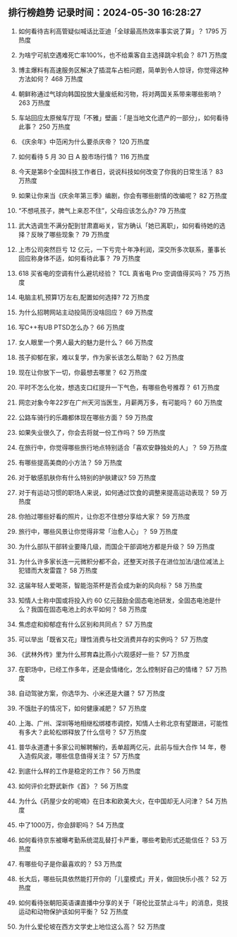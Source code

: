 
## 排行榜趋势 记录时间：2024-05-30 16:28:27
  
  1. 如何看待吉利高管疑似喊话比亚迪「全球最高热效率事实说了算」？ 1795 万热度
    
  2. 为啥宁可航空遇难死亡率100%，也不给乘客自主选择跳伞机会？ 871 万热度
    
  3. 博主爆料有高速服务区解决了插混车占桩问题，简单到令人惊讶，你觉得这种方法如何？ 468 万热度
    
  4. 朝鲜称通过气球向韩国投放大量废纸和污物，将对两国关系带来哪些影响？ 263 万热度
    
  5. 车站回应太原候车厅现「不雅」壁画：「是当地文化遗产的一部分」，如何看待此事？ 250 万热度
    
  6. 《庆余年》中范闲为什么要杀庆帝？ 120 万热度
    
  7. 如何看待 5 月 30 日 A 股市场行情？ 116 万热度
    
  8. 今天是第8个全国科技工作者日，说说科技如何改变了你我的日常生活？ 83 万热度
    
  9. 如果让你来当《庆余年第三季》编剧，你会有哪些剧情的改编呢？ 82 万热度
    
  10. “不想吼孩子，脾气上来忍不住”，父母应该怎么办? 79 万热度
    
  11. 武大选调生不满分配到甘肃嘉峪关，官方确认「她已离职」，如何看待她的选择？反映了哪些现象？ 79 万热度
    
  12. 上市公司突然巨亏 12 亿元，一下亏完十年净利润，深交所多次联系，董事长回应称身体不适，如何看待此事？ 79 万热度
    
  13. 618 买省电的空调有什么避坑经验？ TCL 真省电 Pro 空调值得买吗？ 75 万热度
    
  14. 电脑主机,预算1万左右,配置如何选择? 72 万热度
    
  15. 为什么招聘网站主动投简历没啥回应？ 69 万热度
    
  16. 写C++有UB PTSD怎么办？ 66 万热度
    
  17. 女人眼里一个男人最大的魅力是什么？ 66 万热度
    
  18. 孩子抑郁在家，难以复学，作为家长该怎么帮助？ 62 万热度
    
  19. 现在让你放下一切，你最想去哪里？ 62 万热度
    
  20. 平时不怎么化妆，想选支口红提升一下气色，有哪些色号推荐？ 61 万热度
    
  21. 网恋对象今年22岁在广州天河当医生，月薪两万多，有可能吗？ 60 万热度
    
  22. 公路车骑行的乐趣都体现在哪些方面？ 59 万热度
    
  23. 如果失业很久了，你会去将就一份工作吗？ 59 万热度
    
  24. 在旅行中，你觉得哪些旅行地点特别适合「喜欢安静独处的人」？ 59 万热度
    
  25. 有哪些提高美商的小方法？ 59 万热度
    
  26. 对于敏感肌肤你有什么特别的护肤建议? 59 万热度
    
  27. 对于有运动习惯的职场人来说，如何通过饮食的调整来提高运动表现？ 59 万热度
    
  28. 你拍过哪些好看的照片，让你忍不住想分享给大家？ 59 万热度
    
  29. 旅行中，哪些风景让你觉得非常「治愈人心」？ 59 万热度
    
  30. 为什么部队干部转业要降几级，而国企干部调地方都是升级？ 59 万热度
    
  31. 为什么许多家长连一元微积分都不会，还整天对孩子在进位加法/退位减法上犯错而大发雷霆？ 58 万热度
    
  32. 这届年轻人爱喝茶，智能泡茶杯是否会成为新的风向标？ 58 万热度
    
  33. 知情人士称中国或将投入约 60 亿元鼓励全固态电池研发，全固态电池是什么？我国在固态电池上的水平如何？ 58 万热度
    
  34. 焦虑症和抑郁症有什么区别和共同点？ 57 万热度
    
  35. 可以举出「既省又花」理性消费与社交消费并存的实例吗？ 57 万热度
    
  36. 《武林外传》里为什么邢育森比燕小六观感好一些？ 57 万热度
    
  37. 在职场中，已经工作多年，还是会情绪化，怎么控制好自己的情绪？ 57 万热度
    
  38. 自动驾驶方案，你选华为、小米还是大疆？ 57 万热度
    
  39. 不饿肚子的情况下，如何健康减肥？ 57 万热度
    
  40. 上海、广州、深圳等地相继松绑楼市调控，知情人士称北京有望跟进，可能性有多大？此轮松绑释放了什么信号？ 57 万热度
    
  41. 普华永道遭十多家公司解聘解约，丢单超两亿元，此前与恒大合作 14 年，卷入造假风波，哪些信息值得关注？ 57 万热度
    
  42. 到底什么样的工作是稳定的工作？ 56 万热度
    
  43. 如何评价北野武新作《首》？ 56 万热度
    
  44. 为什么《药屋少女的呢喃》在日本和欧美大火，在中国却无人问津？ 54 万热度
    
  45. 中了1000万，你会辞职吗？ 54 万热度
    
  46. 如何看待京东被曝考勤系统混乱替打卡严重，哪些考勤形式还能信任？ 53 万热度
    
  47. 有哪些句子是你最喜欢的？ 53 万热度
    
  48. 长大后，哪些玩具依然能打开你的「儿童模式」开关，做回快乐小孩？ 52 万热度
    
  49. 如何看待张朝阳英语课直播中分享的关于「哥伦比亚禁止斗牛」的消息，竞技运动和动物保护该如何平衡？ 52 万热度
    
  50. 为什么爱伦坡在西方文学史上地位这么高？ 52 万热度
    